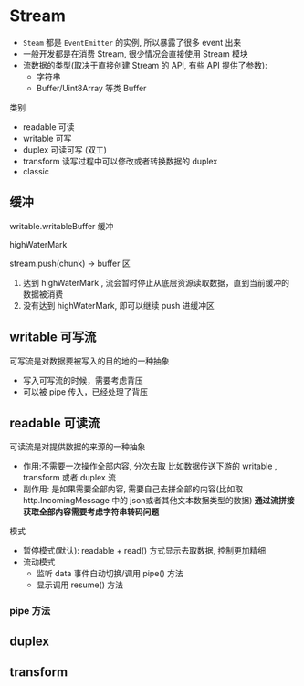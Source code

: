 # Stream

- `Steam` 都是 `EventEmitter` 的实例, 所以暴露了很多 event 出来
- 一般开发都是在消费 Stream, 很少情况会直接使用 Stream 模块
- 流数据的类型(取决于直接创建 Stream 的 API, 有些 API 提供了参数):
  - 字符串
  - Buffer/Uint8Array 等类 Buffer

类别

- readable 可读
- writable 可写
- duplex 可读可写 (双工)
- transform 读写过程中可以修改或者转换数据的 duplex
- classic

## 缓冲

writable.writableBuffer 缓冲

highWaterMark

stream.push(chunk) -> buffer 区

1. 达到 highWaterMark , 流会暂时停止从底层资源读取数据，直到当前缓冲的数据被消费
2. 没有达到 highWaterMark, 即可以继续 push 进缓冲区

## writable 可写流

可写流是对数据要被写入的目的地的一种抽象

- 写入可写流的时候，需要考虑背压
- 可以被 pipe 传入，已经处理了背压

## readable 可读流

可读流是对提供数据的来源的一种抽象

- 作用:不需要一次操作全部内容, 分次去取 比如数据传送下游的 writable , transform 或者 duplex 流
- 副作用: 是如果需要全部内容, 需要自己去拼全部的内容(比如取 http.IncomingMessage 中的 json或者其他文本数据类型的数据) **通过流拼接获取全部内容需要考虑字符串转码问题**

模式

- 暂停模式(默认): readable + read() 方式显示去取数据, 控制更加精细
- 流动模式
  - 监听 data 事件自动切换/调用 pipe() 方法
  - 显示调用 resume() 方法

### pipe 方法

## duplex

## transform
